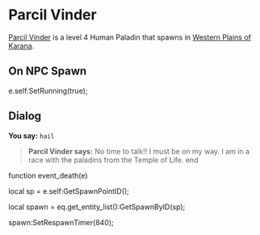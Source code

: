 # Parcil Vinder



[Parcil Vinder](/npc/12171) is a level 4 Human Paladin that spawns in [Western Plains of Karana](/zone/12).



## On NPC Spawn

e.self:SetRunning(true);


## Dialog

**You say:** `hail`



>**Parcil Vinder says:** No time to talk!! I must be on my way. I am in a race with the paladins from the Temple of Life.
end

function event_death(e)

local sp = e.self:GetSpawnPointID();

local spawn = eq.get_entity_list():GetSpawnByID(sp);

spawn:SetRespawnTimer(840);
